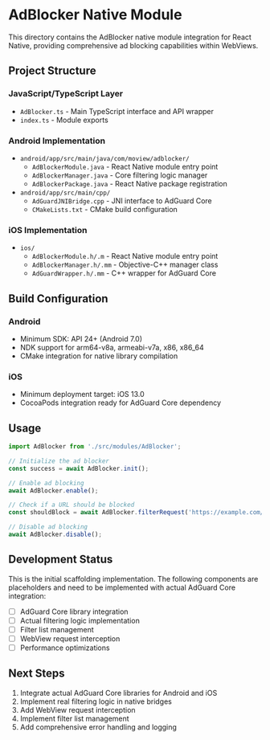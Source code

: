 # AdBlocker Native Module

This directory contains the AdBlocker native module integration for React Native, providing comprehensive ad blocking capabilities within WebViews.

## Project Structure

### JavaScript/TypeScript Layer
- `AdBlocker.ts` - Main TypeScript interface and API wrapper
- `index.ts` - Module exports

### Android Implementation
- `android/app/src/main/java/com/moview/adblocker/`
  - `AdBlockerModule.java` - React Native module entry point
  - `AdBlockerManager.java` - Core filtering logic manager
  - `AdBlockerPackage.java` - React Native package registration
- `android/app/src/main/cpp/`
  - `AdGuardJNIBridge.cpp` - JNI interface to AdGuard Core
  - `CMakeLists.txt` - CMake build configuration

### iOS Implementation
- `ios/`
  - `AdBlockerModule.h/.m` - React Native module entry point
  - `AdBlockerManager.h/.mm` - Objective-C++ manager class
  - `AdGuardWrapper.h/.mm` - C++ wrapper for AdGuard Core

## Build Configuration

### Android
- Minimum SDK: API 24+ (Android 7.0)
- NDK support for arm64-v8a, armeabi-v7a, x86, x86_64
- CMake integration for native library compilation

### iOS
- Minimum deployment target: iOS 13.0
- CocoaPods integration ready for AdGuard Core dependency

## Usage

```typescript
import AdBlocker from './src/modules/AdBlocker';

// Initialize the ad blocker
const success = await AdBlocker.init();

// Enable ad blocking
await AdBlocker.enable();

// Check if a URL should be blocked
const shouldBlock = await AdBlocker.filterRequest('https://example.com/ad');

// Disable ad blocking
await AdBlocker.disable();
```

## Development Status

This is the initial scaffolding implementation. The following components are placeholders and need to be implemented with actual AdGuard Core integration:

- [ ] AdGuard Core library integration
- [ ] Actual filtering logic implementation
- [ ] Filter list management
- [ ] WebView request interception
- [ ] Performance optimizations

## Next Steps

1. Integrate actual AdGuard Core libraries for Android and iOS
2. Implement real filtering logic in native bridges
3. Add WebView request interception
4. Implement filter list management
5. Add comprehensive error handling and logging